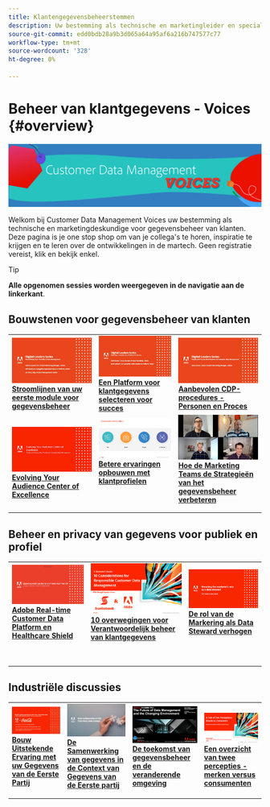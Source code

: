 ```yaml
---
title: Klantengegevensbeheerstemmen
description: Uw bestemming als technische en marketingleider en specialist op het gebied van gegevensbeheer van klanten.  Deze pagina is je one stop shop om van je collega's te horen, inspiratie te krijgen en te leren over de ontwikkelingen in de martech.
source-git-commit: edd0bdb28a9b3d065a64a95af6a216b747577c77
workflow-type: tm+mt
source-wordcount: '328'
ht-degree: 0%

---
```


# Beheer van klantgegevens - Voices {#overview}

<img alt="Klantengegevensbeheerstemmen" src="./assets/cdp-voices-banner.png" />

Welkom bij Customer Data Management Voices uw bestemming als technische en marketingdeskundige voor gegevensbeheer van klanten. Deze pagina is je one stop shop om van je collega&#39;s te horen, inspiratie te krijgen en te leren over de ontwikkelingen in de martech. Geen registratie vereist, klik en bekijk enkel.

>[!TIP]
>
>**Alle opgenomen sessies worden weergegeven in de navigatie aan de linkerkant**.

## Bouwstenen voor gegevensbeheer van klanten

<table>
  <tr>
   <td>
      <a href="./cdm/first-mile.md">
      <img alt="Stroomlijnen van uw eerste module voor gegevensbeheer" src="./assets/first-mile.png"/>
      </a>
      <div>
         <a href="./cdm/first-mile.md"><strong>Stroomlijnen van uw eerste module voor gegevensbeheer</strong></a>
         <br/>
      </div>
   </td>
   <td>
      <a href="./cdm/cdp-success.md">
      <img alt="Een Platform voor klantgegevens selecteren voor succes" src="./assets/cdp-success.png"/>
      </a>
      <div>
         <a href="./cdm/cdp-success.md"><strong>Een Platform voor klantgegevens selecteren voor succes</strong></a>
         <br/>
      </div>
    </td>
    <td>
      <a href="./cdm/people-and-process.md">
      <img alt="Personen en proces" src="./assets/people-and-process.png"/>
      </a>
      <div>
         <a href="./cdm/people-and-process.md"><strong>Aanbevolen CDP-procedures - Personen en Proces</strong></a>
         <br/>
      </div>
    </td>
   </tr>
   <tr> 
   <td>
      <a href="./cdm/evolving-your-audience-center-of-excellence.md">
      <img alt="Evolving Your Audience Center of Excellence" src="./assets/evolving-your-audience-center-of-excellence.png"/>
      </a>
      <div>
         <a href="./cdm/evolving-your-audience-center-of-excellence.md"><strong>Evolving Your Audience Center of Excellence</strong></a>
         <br/>
      </div>
    </td>
   <td>
      <a href="./cdm/building-better-experiences-with-customer-profiles.md">
      <img alt="Betere ervaringen opbouwen met klantprofielen" src="./assets/building-better-experiences-with-customer-profiles.png"/>
      </a>
      <div>
         <a href="./cdm/building-better-experiences-with-customer-profiles.md"><strong>Betere ervaringen opbouwen met klantprofielen</strong></a>
      </div>
      <p>
        <br/>
    </td>
   <td>
      <a href="./cdm/how-marketing-teams-are-improving-data-management-strategies.md">
      <img alt="Hoe de Marketing Teams de Strategieën van het gegevensbeheer verbeteren" src="./assets/how-marketing-teams-are-improving-data-management-strategies.png"/>
      </a>
      <div>
         <a href="./cdm/how-marketing-teams-are-improving-data-management-strategies.md"><strong>Hoe de Marketing Teams de Strategieën van het gegevensbeheer verbeteren</strong></a>
      </div>
      <p>
      </p>
    </td>
  </tr>
</table>

## Beheer en privacy van gegevens voor publiek en profiel

<table>
  <tr>
   <td>
      <a href="./governance/healthcare-shield.md">
      <img alt="Adobe Real-time Customer Data Platform en Healthcare Shield" src="./assets/healthcare-shield.png"/>
      </a>
      <div>
         <a href="./governance/healthcare-shield.md"><strong>Adobe Real-time Customer Data Platform en Healthcare Shield</strong></a>
         <br/>
      </div>
      <p>
        <br/>
   </td> 
   <td>
      <a href="https://experienceleague.adobe.com/docs/platform-learn/tutorials/privacy/ten-considerations-for-responsible-customer-data-management.html">
      <img alt="10 overwegingen voor Verantwoordelijk beheer van klantgegevens" src="./assets/ten-considerations-for-responsible-customer-data-management.png"/>
      </a>
      <div>
         <a href="https://experienceleague.adobe.com/docs/platform-learn/tutorials/privacy/ten-considerations-for-responsible-customer-data-management.html"><strong>10 overwegingen voor Verantwoordelijk beheer van klantgegevens</strong></a>
         <br/>
      </div>
      <p>
        <br/>
    </td>
    <td>
      <a href="https://experienceleague.adobe.com/docs/platform-learn/tutorials/privacy/elevating-the-marketers-role-as-a-data-steward.html">
      <img alt="De rol van de Markering als Data Steward verhogen" src="./assets/elevating-the-marketers-role-as-a-data-steward.png"/>
      </a>
      <div>
         <a href="https://experienceleague.adobe.com/docs/platform-learn/tutorials/privacy/elevating-the-marketers-role-as-a-data-steward.html"><strong>De rol van de Markering als Data Steward verhogen</strong></a>
         <br/>
      </div>
      <p>
        <br/>
       </p>
    </td>
  </tr>
</table>

## Industriële discussies

<table>
  <tr>
     <td>
      <a href="./industry/build-superb-experiences-with-your-first-party-data.md">
      <img alt="Bouw Uitstekende Ervaring met uw Gegevens van de Eerste Partij" src="./assets/build-superb-experiences-with-your-first-party-data.png"/>
      </a>
      <div>
         <a href="./industry/build-superb-experiences-with-your-first-party-data.md"><strong>Bouw Uitstekende Ervaring met uw Gegevens van de Eerste Partij</strong></a>
      </div>
      <p>
      </p>
    </td>
     <td>
      <a href="./industry/data-collaboration-in-the-first-party-data-context.md">
      <img alt="De Samenwerking van gegevens in de Context van Gegevens van de Eerste partij" src="./assets/data-collaboration-in-the-first-party-data-context.png"/>
      </a>
      <div>
         <a href="./industry/data-collaboration-in-the-first-party-data-context.md"><strong>De Samenwerking van gegevens in de Context van Gegevens van de Eerste partij</strong></a>
      </div>
      <p>
      </p>
    </td>
     <td>
      <a href="./industry/the-future-of-data-management-and-the-changing-environment.md">
      <img alt="De toekomst van gegevensbeheer en de veranderende omgeving" src="./assets/the-future-of-data-management-and-the-changing-environment.png"/>
      </a>
      <div>
         <a href="./industry/the-future-of-data-management-and-the-changing-environment.md"><strong>De toekomst van gegevensbeheer en de veranderende omgeving</strong></a>
      </div>
      <p>
      </p>
    </td>
   <td>
      <a href="./industry/brands-vs-consumers.md">
      <img alt="Een overzicht van twee percepties - merken versus consumenten" src="./assets/brands-vs-consumers.png"/>
      </a>
      <div>
         <a href="./industry/brands-vs-consumers.md"><strong>Een overzicht van twee percepties - merken versus consumenten</strong></a>
         <br/>
      </div>
    </td>
  </tr>
</table>
